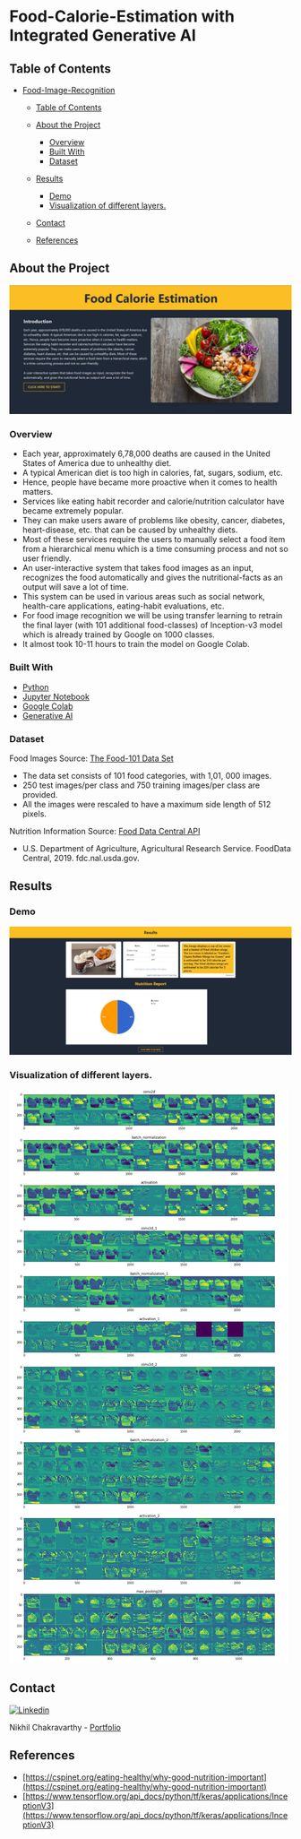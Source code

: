 # Food-Calorie-Estimation  with Integrated Generative AI


<!-- TABLE OF CONTENTS -->
## Table of Contents

- [Food-Image-Recognition](#food-image-recognition)
  - [Table of Contents](#table-of-contents)
  - [About the Project](#about-the-project)
    - [Overview](#overview)
    - [Built With](#built-with)
    - [Dataset](#dataset)
  - [Results](#results)
    - [Demo](#demo)
    - [Visualization of different layers.](#visualization-of-different-layers)
  
  - [Contact](#contact)
  - [References](#references)
  
## About the Project

![Food](.images/Head.jpg)


### Overview

* Each year, approximately 6,78,000 deaths are caused in the United States of America due to unhealthy diet. 
* A typical American diet is too high in calories, fat, sugars, sodium, etc. 
* Hence, people have became more proactive when it comes to health matters. 
* Services like eating habit recorder and calorie/nutrition calculator have became extremely popular. 
* They can make users aware of problems like obesity, cancer, diabetes, heart-disease, etc. that can be caused by unhealthy diets.
* Most of these services require the users to manually select a food item from a hierarchical menu which is a time consuming process and not so user friendly.   
* An user-interactive system that takes food images as an input, recognizes the food automatically and gives the nutritional-facts as an output will save a lot of time. 
* This system can be used in various areas such as social network, health-care applications, eating-habit evaluations, etc.
* For food image recognition we will be using transfer learning to retrain the final layer (with 101 additional food-classes) of Inception-v3 model which is already trained by Google on 1000 classes.
* It almost took 10-11 hours to train the model on Google Colab.    

### Built With

* [Python](https://www.python.org/)
* [Jupyter Notebook](https://jupyter.org/)
* [Google Colab](https://colab.research.google.com/)
* [Generative AI](https://pypi.org/project/google-generativeai/)

### Dataset


Food Images Source: [The Food-101 Data Set](https://data.vision.ee.ethz.ch/cvl/datasets_extra/food-101/)
  
  * The data set consists of 101 food categories, with 1,01, 000 images.
  * 250 test images/per class and 750 training images/per class are provided.
  * All the images were rescaled to have a maximum side length of 512 pixels. 

Nutrition Information Source: [Food Data Central API](https://fdc.nal.usda.gov/api-guide.html#bkmk-3)

  * U.S. Department of Agriculture, Agricultural Research Service. FoodData Central, 2019. fdc.nal.usda.gov. 

## Results

### Demo

![demo](.images/Demo.jpg)



### Visualization of different layers.

![Layers](.images/layers.png)




## Contact
[![Linkedin](https://api.iconify.design/openmoji:linkedin.svg?width=40&height=40)](https://www.linkedin.com/in/nikhil-chakravarthy-064504203/) 

Nikhil Chakravarthy - [Portfolio](https://nikhilchakravarthy.netlify.app)


## References

* [https://cspinet.org/eating-healthy/why-good-nutrition-important](https://cspinet.org/eating-healthy/why-good-nutrition-important)
* [https://www.tensorflow.org/api_docs/python/tf/keras/applications/InceptionV3](https://www.tensorflow.org/api_docs/python/tf/keras/applications/InceptionV3)




<!-- MARKDOWN LINKS -->
<!-- https://www.markdownguide.org/basic-syntax/#reference-style-links -->
[contributors-shield]: https://img.shields.io/github/contributors/MaharshSuryawala/Food-Image-Recognition?style=flat-square 
[contributors-url]: https://github.com/MaharshSuryawala/Food-Image-Recognition/graphs/contributors
[license-shield]: https://img.shields.io/github/license/MaharshSuryawala/Food-Image-Recognition?style=flat-square?style=flat-square
[license-url]: https://github.com/MaharshSuryawala/Food-Image-Recognition?style=flat-square/blob/master/LICENSE.txt
